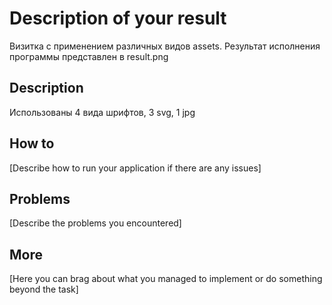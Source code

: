 # Description of your result

Визитка с применением различных видов assets. Результат исполнения программы представлен в result.png

## Description

Использованы 4 вида шрифтов, 3 svg, 1 jpg

## How to

[Describe how to run your application if there are any issues]

## Problems

[Describe the problems you encountered]

## More

[Here you can brag about what you managed to implement or do something beyond the task]

